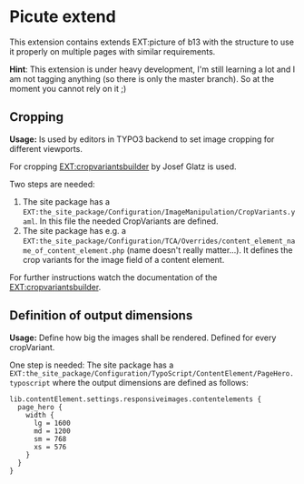 Picute extend
==============================================================

This extension contains extends EXT:picture of b13 with the structure to use it properly on multiple pages with similar requirements.

**Hint**: This extension is under heavy development, I'm still learning a lot and I am not tagging anything (so there is only the master branch). So at the moment you cannot rely on it ;)


## Cropping
**Usage:** Is used by editors in TYPO3 backend to set image cropping for different viewports.

For cropping [EXT:cropvariantsbuilder](https://github.com/josefglatz/cropvariantsbuilder) by Josef Glatz is used.

Two steps are needed:
1. The site package has a `EXT:the_site_package/Configuration/ImageManipulation/CropVariants.yaml`. In this file the needed CropVariants are defined.
1. The site package has e.g. a `EXT:the_site_package/Configuration/TCA/Overrides/content_element_name_of_content_element.php` (name doesn't really matter...). It defines the crop variants for the image field of a content element.

For further instructions watch the documentation of the [EXT:cropvariantsbuilder](https://github.com/josefglatz/cropvariantsbuilder).


## Definition of output dimensions
**Usage:** Define how big the images shall be rendered. Defined for every cropVariant.

One step is needed:
The site package has a `EXT:the_site_package/Configuration/TypoScript/ContentElement/PageHero.typoscript` where the output dimensions are defined as follows:

```
lib.contentElement.settings.responsiveimages.contentelements {
  page_hero {
    width {
      lg = 1600
      md = 1200
      sm = 768
      xs = 576
    }
  }
}
```
